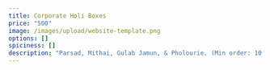 ```yaml
---
title: Corporate Holi Boxes
price: "500"
image: /images/upload/website-template.png
options: []
spiciness: []
description: "Parsad, Mithai, Gulab Jamun, & Pholourie. (Min order: 10 boxes)"
---
```

